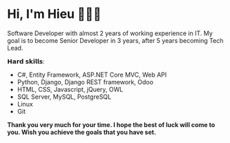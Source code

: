 # Hi, I'm Hieu 👨🏻‍💻

<!-- <img src="images/cover_profile.jpg" height="518px"> -->

Software Developer with almost 2 years of working experience in IT. My goal is to become Senior Developer in 3 years, after 5 years becoming Tech Lead.

𝗛𝗮𝗿𝗱 𝘀𝗸𝗶𝗹𝗹𝘀:
- C#, Entity Framework, ASP.NET Core MVC, Web API
- Python, Django, Django REST framework, Odoo
- HTML, CSS, Javascript, jQuery, OWL
- SQL Server, MySQL, PostgreSQL
- Linux
- Git

**Thank you very much for your time. I hope the best of luck will come to you. Wish you achieve the goals that you have set.**
